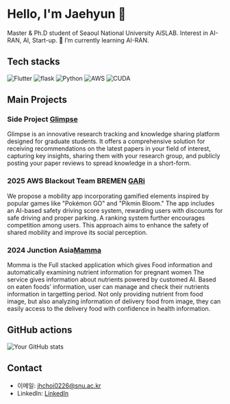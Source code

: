 # Hello, I'm Jaehyun 👋

Master & Ph.D student of Seaoul National University AiSLAB. Interest in AI-RAN, AI, Start-up.
🌱 I’m currently learning AI-RAN.

## Tech stacks
![Flutter](https://img.shields.io/badge/Flutter-02569B.svg?&style=for-the-badge&logo=Flutter&logoColor=white)
![flask](https://img.shields.io/badge/flask-%23000.svg?style=for-the-badge&logo=flask&logoColor=white)
![Python](https://img.shields.io/badge/python-3670A0?style=for-the-badge&logo=python&logoColor=ffdd54)
![AWS](https://img.shields.io/badge/AWS-%23FF9900.svg?style=for-the-badge&logo=amazon-aws&logoColor=white)
![CUDA](https://img.shields.io/badge/cuda-000000.svg?style=for-the-badge&logo=nVIDIA&logoColor=green)

## Main Projects
### Side Project [Glimpse](https://github.com/minhjih/dailyexp)
Glimpse is an innovative research tracking and knowledge sharing platform designed for graduate students. It offers a comprehensive solution for receiving recommendations on the latest papers in your field of interest, capturing key insights, sharing them with your research group, and publicly posting your paper reviews to spread knowledge in a short-form.

### 2025 AWS Blackout Team BREMEN [GARi](https://github.com/minhjih/Blackout2025)
We propose a mobility app incorporating gamified elements inspired by popular games like "Pokémon GO" and "Pikmin Bloom." The app includes an AI-based safety driving score system, rewarding users with discounts for safe driving and proper parking. A ranking system further encourages competition among users. This approach aims to enhance the safety of shared mobility and improve its social perception.

### 2024 Junction Asia[Mamma](https://github.com/minhjih/JUNCTIONBREMEN)
Momma is the Full stacked application which gives Food information and automatically examining nutrient information for pregnant women The service gives information about nutrients powered by customed AI. Based on eaten foods’ information, user can manage and check their nutrients information in targetting period. Not only providing nutrient from food image, but also analyzing information of delivery food from image, they can easily access to the delivery food with confidence in health information.


## GitHub actions

![Your GitHub stats](https://github-readme-stats.vercel.app/api?username=minhjih&show_icons=true&theme=radical)


## Contact

- 이메일: jhchoi0226@snu.ac.kr
- LinkedIn: [LinkedIn](https://www.linkedin.com/in/minhjih/)

<!--
**minhjih/minhjih** is a ✨ _special_ ✨ repository because its `README.md` (this file) appears on your GitHub profile.

Here are some ideas to get you started:

- 🔭 I’m currently working on ...
- 🌱 I’m currently learning ...
- 👯 I’m looking to collaborate on ...
- 🤔 I’m looking for help with ...
- 💬 Ask me about ...
- 📫 How to reach me: ...
- 😄 Pronouns: ...
- ⚡ Fun fact: ...
-->
